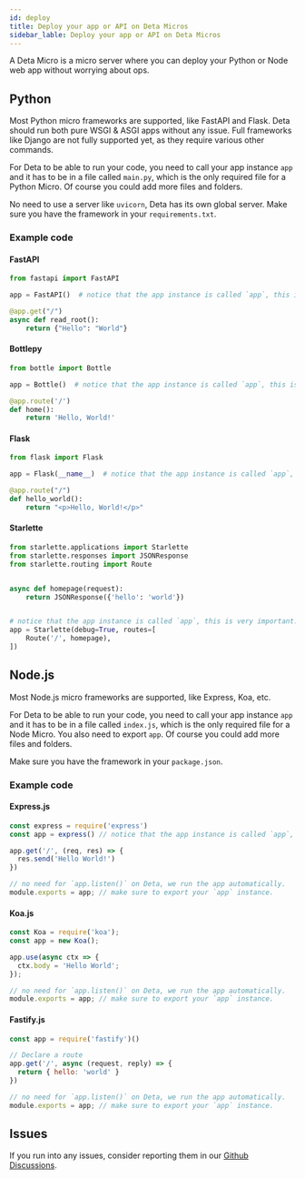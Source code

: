 ```yaml
---
id: deploy
title: Deploy your app or API on Deta Micros
sidebar_lable: Deploy your app or API on Deta Micros
---
```


A Deta Micro is a micro server where you can deploy your Python or Node web app without worrying about ops.

## Python

Most Python micro frameworks are supported, like FastAPI and Flask. Deta should run both pure WSGI & ASGI apps without any issue.
Full frameworks like Django are not fully supported yet, as they require various other commands.

For Deta to be able to run your code, you need to call your app instance `app` and it has to be in a file called `main.py`, which is the only required file for a Python Micro. Of course you could add more files and folders.

No need to use a server like `uvicorn`, Deta has its own global server.
Make sure you have the framework in your `requirements.txt`.

### Example code

#### FastAPI

```py
from fastapi import FastAPI

app = FastAPI()  # notice that the app instance is called `app`, this is very important.

@app.get("/")
async def read_root():
    return {"Hello": "World"}

```

#### Bottlepy
```py
from bottle import Bottle

app = Bottle()  # notice that the app instance is called `app`, this is very important.

@app.route('/')
def home():
    return 'Hello, World!'
```

#### Flask

```py
from flask import Flask

app = Flask(__name__)  # notice that the app instance is called `app`, this is very important.

@app.route("/")
def hello_world():
    return "<p>Hello, World!</p>"
```

#### Starlette

```python
from starlette.applications import Starlette
from starlette.responses import JSONResponse
from starlette.routing import Route


async def homepage(request):
    return JSONResponse({'hello': 'world'})


# notice that the app instance is called `app`, this is very important.
app = Starlette(debug=True, routes=[
    Route('/', homepage),
])
```

## Node.js

Most Node.js micro frameworks are supported, like Express, Koa, etc.

For Deta to be able to run your code, you need to call your app instance `app` and it has to be in a file called `index.js`, which is the only required file for a Node Micro. You also need to export `app`. Of course you could add more files and folders.

Make sure you have the framework in your `package.json`.

### Example code

#### Express.js

```js
const express = require('express')
const app = express() // notice that the app instance is called `app`, this is very important.

app.get('/', (req, res) => {
  res.send('Hello World!')
})

// no need for `app.listen()` on Deta, we run the app automatically.
module.exports = app; // make sure to export your `app` instance.
```

#### Koa.js

```js
const Koa = require('koa');
const app = new Koa();

app.use(async ctx => {
  ctx.body = 'Hello World';
});

// no need for `app.listen()` on Deta, we run the app automatically.
module.exports = app; // make sure to export your `app` instance.
```

#### Fastify.js

```js
const app = require('fastify')()

// Declare a route
app.get('/', async (request, reply) => {
  return { hello: 'world' }
})

// no need for `app.listen()` on Deta, we run the app automatically.
module.exports = app; // make sure to export your `app` instance.
```

## Issues

If you run into any issues, consider reporting them in our [Github Discussions](https://github.com/orgs/deta/discussions).

